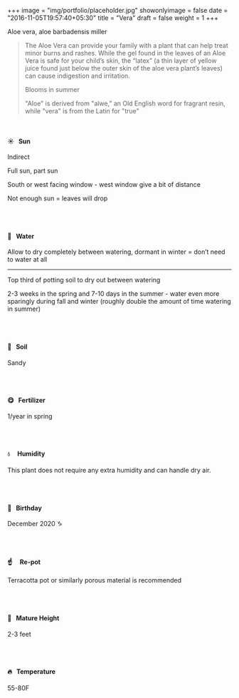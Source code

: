 +++
image = "img/portfolio/placeholder.jpg"
showonlyimage = false
date = "2016-11-05T19:57:40+05:30"
title = "Vera"
draft = false
weight = 1
+++


Aloe vera, aloe barbadensis miller

<!--more-->

> The Aloe Vera can provide your family with a plant that can help treat minor burns and rashes. While the gel found in the leaves of an Aloe Vera is safe for your child’s skin, the “latex” (a thin layer of yellow juice found just below the outer skin of the aloe vera plant’s leaves) can cause indigestion and irritation.
>
> Blooms in summer
>
>"Aloe" is derived from "alwe," an Old English word for fragrant resin, while "vera" is from the Latin for "true"



</br>

#### :sunny:  &nbsp; Sun
Indirect

Full sun, part sun

South or west facing window - west window give a bit of distance

Not enough sun = leaves will drop

</br></br>

#### :ocean:  &nbsp; Water
Allow to dry completely between watering, dormant in winter = don’t need to water at all

---------
Top third of potting soil to dry out between watering

2-3 weeks in the spring and 7-10 days in the summer - water even more sparingly during fall and winter (roughly double the amount of time watering in summer)

</br></br>

#### :seedling:  &nbsp; Soil
Sandy

</br></br>

#### :yum:  &nbsp; Fertilizer
1/year in spring


</br></br>

#### :droplet: &nbsp; &nbsp; Humidity
This plant does not require any extra humidity and can handle dry air.

</br></br>

#### :cake:  &nbsp; Birthday
December 2020 :capricorn:

</br></br>

#### :point_up:  &nbsp;&nbsp;&nbsp; Re-pot
Terracotta pot or similarly porous material is recommended

</br></br>

#### :triumph:  &nbsp; Mature Height
2-3 feet


</br></br>

#### :fire:  &nbsp; Temperature
55-80F

</br></br>
